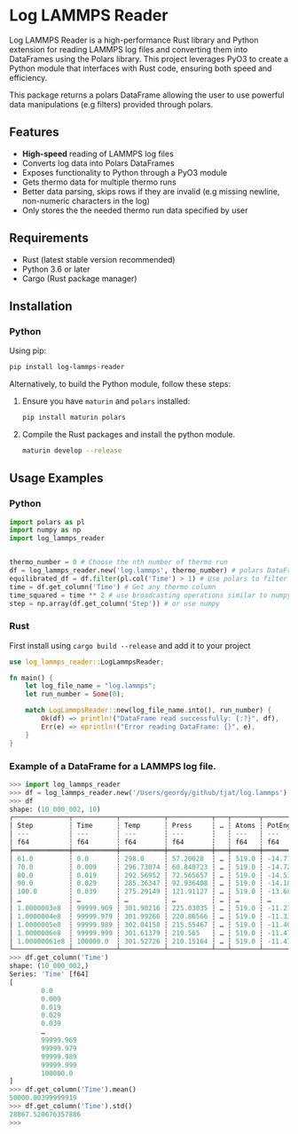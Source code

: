 # Log LAMMPS Reader

Log LAMMPS Reader is a high-performance Rust library and Python extension for reading LAMMPS log files and converting them into DataFrames using the Polars library. This project leverages PyO3 to create a Python module that interfaces with Rust code, ensuring both speed and efficiency.

This package returns a polars DataFrame allowing the user to use powerful data manipulations (e.g filters) provided through polars.

## Features

- **High-speed** reading of LAMMPS log files
- Converts log data into Polars DataFrames
- Exposes functionality to Python through a PyO3 module
- Gets thermo data for multiple thermo runs
- Better data parsing, skips rows if they are invalid (e.g missing newline, non-numeric characters in the log)
- Only stores the the needed thermo run data specified by user

## Requirements

- Rust (latest stable version recommended)
- Python 3.6 or later
- Cargo (Rust package manager)

## Installation

### Python

Using pip:

```bash
pip install log-lammps-reader
```

Alternatively, to build the Python module, follow these steps:


1. Ensure you have `maturin` and `polars` installed:

   ```bash
   pip install maturin polars
   ```

2. Compile the Rust packages and install the python module.

    ```bash
    maturin develop --release
    ```

## Usage Examples

### Python
```python
import polars as pl
import numpy as np
import log_lammps_reader


thermo_number = 0 # Choose the nth number of thermo run
df = log_lammps_reader.new('log.lammps', thermo_number) # polars DataFrame
equilibrated_df = df.filter(pl.col('Time') > 1) # Use polars to filter data.
time = df.get_column('Time') # Get any thermo column
time_squared = time ** 2 # use broadcasting operations similar to numpy
step = np.array(df.get_column('Step')) # or use numpy
```

### Rust

First install using `cargo build --release` and add it to your project
```rust
use log_lammps_reader::LogLammpsReader;

fn main() {
    let log_file_name = "log.lammps";
    let run_number = Some(0);

    match LogLammpsReader::new(log_file_name.into(), run_number) {
        Ok(df) => println!("DataFrame read successfully: {:?}", df),
        Err(e) => eprintln!("Error reading DataFrame: {}", e),
    }
}
```

### Example of a DataFrame for a LAMMPS log file.
```python
>>> import log_lammps_reader
>>> df = log_lammps_reader.new('/Users/geordy/github/tjat/log.lammps')
>>> df
shape: (10_000_002, 10)
┌──────────────┬───────────┬───────────┬───────────┬───┬───────┬────────────┬───────────┬───────────┐
│ Step         ┆ Time      ┆ Temp      ┆ Press     ┆ … ┆ Atoms ┆ PotEng     ┆ KinEng    ┆ TotEng    │
│ ---          ┆ ---       ┆ ---       ┆ ---       ┆   ┆ ---   ┆ ---        ┆ ---       ┆ ---       │
│ f64          ┆ f64       ┆ f64       ┆ f64       ┆   ┆ f64   ┆ f64        ┆ f64       ┆ f64       │
╞══════════════╪═══════════╪═══════════╪═══════════╪═══╪═══════╪════════════╪═══════════╪═══════════╡
│ 61.0         ┆ 0.0       ┆ 298.0     ┆ 57.20028  ┆ … ┆ 519.0 ┆ -14.776112 ┆ 19.953113 ┆ 5.1770012 │
│ 70.0         ┆ 0.009     ┆ 296.73074 ┆ 60.840723 ┆ … ┆ 519.0 ┆ -14.721924 ┆ 19.868128 ┆ 5.1462039 │
│ 80.0         ┆ 0.019     ┆ 292.56952 ┆ 72.565657 ┆ … ┆ 519.0 ┆ -14.530972 ┆ 19.589506 ┆ 5.0585341 │
│ 90.0         ┆ 0.029     ┆ 285.36347 ┆ 92.936408 ┆ … ┆ 519.0 ┆ -14.18668  ┆ 19.107012 ┆ 4.9203316 │
│ 100.0        ┆ 0.039     ┆ 275.29149 ┆ 121.91127 ┆ … ┆ 519.0 ┆ -13.681587 ┆ 18.432625 ┆ 4.7510379 │
│ …            ┆ …         ┆ …         ┆ …         ┆ … ┆ …     ┆ …          ┆ …         ┆ …         │
│ 1.0000003e8  ┆ 99999.969 ┆ 301.90216 ┆ 225.03035 ┆ … ┆ 519.0 ┆ -11.279288 ┆ 20.214389 ┆ 8.9351011 │
│ 1.0000004e8  ┆ 99999.979 ┆ 301.99266 ┆ 220.86566 ┆ … ┆ 519.0 ┆ -11.33326  ┆ 20.220449 ┆ 8.8871881 │
│ 1.0000005e8  ┆ 99999.989 ┆ 302.04158 ┆ 215.55467 ┆ … ┆ 519.0 ┆ -11.406581 ┆ 20.223724 ┆ 8.8171428 │
│ 1.0000006e8  ┆ 99999.999 ┆ 301.61379 ┆ 210.565   ┆ … ┆ 519.0 ┆ -11.471215 ┆ 20.195081 ┆ 8.723866  │
│ 1.00000061e8 ┆ 100000.0  ┆ 301.52726 ┆ 210.15164 ┆ … ┆ 519.0 ┆ -11.475823 ┆ 20.189287 ┆ 8.7134637 │
└──────────────┴───────────┴───────────┴───────────┴───┴───────┴────────────┴───────────┴───────────┘
>>> df.get_column('Time')
shape: (10_000_002,)
Series: 'Time' [f64]
[
        0.0
        0.009
        0.019
        0.029
        0.039
        …
        99999.969
        99999.979
        99999.989
        99999.999
        100000.0
]
>>> df.get_column('Time').mean()
50000.00399999919
>>> df.get_column('Time').std()
28867.520676357886
>>>
```

